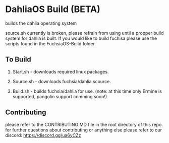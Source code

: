 # DahliaOS Build (BETA)

builds the dahlia operating system

source.sh currently is broken, please refrain from using until a propper build system for dahlia is built. If you would like to build fuchisa please use the scripts found in the FuchsiaOS-Build folder.


## To Build

1. Start.sh - downloads required linux packages.

2. Source.sh - downloads fuchsia/dahlia scource.

3. Build.sh - builds fuchsia/dahlia for use.
(note: at this time only Ermine is supported, pangolin support comming soon!)

## Contributing

please refer to the CONTRIBUTING.MD file in the root directory of this repo.
for further questions about contributing or anything else please refer to our discord: https://discord.gg/ua6yCZz

